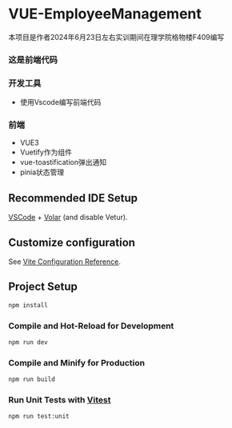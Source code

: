 #  VUE-EmployeeManagement
本项目是作者2024年6月23日左右实训期间在理学院格物楼F409编写
### 这是前端代码
### 开发工具
* 使用Vscode编写前端代码
### 前端
* VUE3
* Vuetify作为组件
* vue-toastification弹出通知
* pinia状态管理

## Recommended IDE Setup

[VSCode](https://code.visualstudio.com/) + [Volar](https://marketplace.visualstudio.com/items?itemName=Vue.volar) (and disable Vetur).

## Customize configuration

See [Vite Configuration Reference](https://vitejs.dev/config/).

## Project Setup

```sh
npm install
```

### Compile and Hot-Reload for Development

```sh
npm run dev
```

### Compile and Minify for Production

```sh
npm run build
```

### Run Unit Tests with [Vitest](https://vitest.dev/)

```sh
npm run test:unit
```
